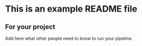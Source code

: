 # This is an example README file

## For your project

Add here what other people need to know to run your pipeline.